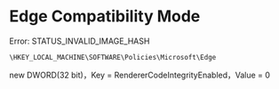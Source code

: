 # Edge Compatibility Mode

Error: STATUS_INVALID_IMAGE_HASH

`\HKEY_LOCAL_MACHINE\SOFTWARE\Policies\Microsoft\Edge`

new DWORD(32 bit)，Key = RendererCodeIntegrityEnabled，Value = 0
